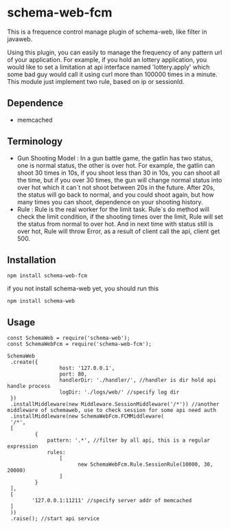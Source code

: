 # schema-web-fcm

This is a frequence control manage plugin of schema-web, like filter in javaweb.

Using this plugin, you can easily to manage the frequency of any pattern url of your application. For example, if you hold an lottery application, you would like to set a limitation at api interface named 'lottery.apply' which some bad guy would call it using curl more than 100000 times in a minute. This module just implement two rule, based on ip or sessionId.

## Dependence

- memcached

## Terminology

- Gun Shooting Model : In a gun battle game, the gatlin has two status, one is normal status, the other is over hot. For example, the gatlin can shoot 30 times in 10s, if you shoot less than 30 in 10s, you can shoot all the time, but if you over 30 times, the gun will change normal status into over hot which it can`t not shoot between 20s in the future. After 20s, the status will go back to normal, and you could shoot again, but how many times you can shoot, dependence on your shooting history.
- Rule : Rule is the real worker for the limit task. Rule`s do method will check the limit condition, if the shooting times over the limit, Rule will set the status from normal to over hot. And in next time with status still is over hot, Rule will throw Error, as a result of client call the api, client get 500.

## Installation

	npm install schema-web-fcm

if you not install schema-web yet, you should run this

	npm install schema-web

## Usage

	const SchemaWeb = require('schema-web');
	const SchemaWebFcm = require('schema-web-fcm');

	SchemaWeb
	 .create({
	                 host: '127.0.0.1',
                	 port: 80,
                	 handlerDir: './handler/', //handler is dir hold api handle process
	                 logDir: './logs/web/' //specify log dir
	 })
	 .installMiddleware(new Middleware.SessionMiddleware('/*')) //another middleware of schemaweb, use to check session for some api need auth
	 .installMiddleware(new SchemaWebFcm.FCMMiddleware(
	 '/*',
	 [
        	 {
            	 pattern: '.*', //filter by all api, this is a regular expression
            	 rules:
                	 [
                	       new SchemaWebFcm.Rule.SessionRule(10000, 30, 20000)
                	 ]
        	 }
	 ],
	 [
			'127.0.0.1:11211' //specify server addr of memcached
	 ]
	 ))
	 .raise(); //start api service

